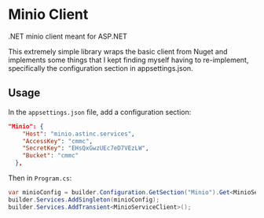 # Minio Client

.NET minio client meant for ASP.NET 

This extremely simple library wraps the basic client from Nuget and implements some things that I kept finding myself having to re-implement, specifically the configuration section in appsettings.json.

## Usage

In the `appsettings.json` file, add a configuration section:

```json
"Minio": {
    "Host": "minio.astinc.services",
    "AccessKey": "cmmc",
    "SecretKey": "EHsQxGwzUEc7eD7VEzLW",
    "Bucket": "cmmc"
  },
```

Then in `Program.cs`:

```csharp
var minioConfig = builder.Configuration.GetSection("Minio").Get<MinioServiceClient.Config>();
builder.Services.AddSingleton(minioConfig);
builder.Services.AddTransient<MinioServiceClient>();
```
